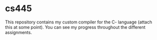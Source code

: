 # cs445
This repository contains my custom compiler for the C- language (attach this at some point).
You can see my progress throughout the different assignments.
